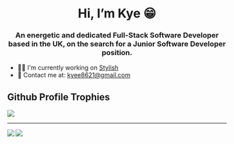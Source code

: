  <h1 align="center">Hi, I’m Kye 😁</h1>
 <h3 align="center">
An energetic and dedicated Full-Stack Software Developer based in the UK, on the search for a Junior Software Developer position.</h3>

 - 👨‍💻 I'm currently working on <a href="https://github.com/yee0802/react-store">Stylish</a>
 - 📩 Contact me at: <a href="mailto:kyee8621@gmail.com">kyee8621@gmail.com</a>
 
 <h2>Github Profile Trophies</h2>
 <img align="center" src="https://github-profile-trophy.vercel.app/?username=yee0802&row=1&column=5&theme=tokyonight" />

 <hr />
 <img align="left" src="https://github-readme-stats.vercel.app/api?username=yee0802&theme=tokyonight" />
 <img align="center" src="https://github-readme-stats.vercel.app/api/top-langs/?username=yee0802&layout=compact&theme=tokyonight" />
